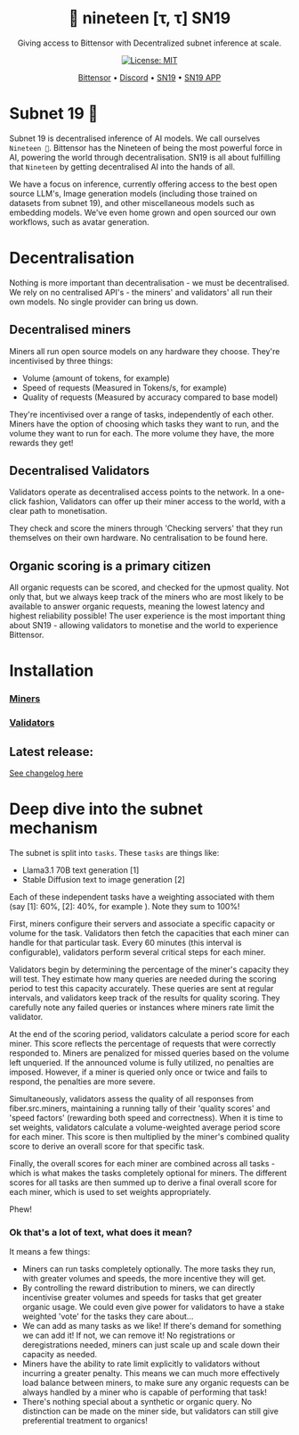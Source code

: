 <div align="center">

# **👀 nineteen [τ, τ] SN19**
Giving access to Bittensor with Decentralized subnet inference at scale.

[![License: MIT](https://img.shields.io/badge/License-MIT-yellow.svg)](https://opensource.org/licenses/MIT)

[Bittensor](https://bittensor.com/whitepaper)  •  [Discord](https://discord.gg/dR865yTPaZ) • [SN19](https://sn19.ai)  • [SN19 APP](https://app.sn19.ai)
</div>


# Subnet 19 👀
Subnet 19 is decentralised inference of AI models. We call ourselves `Nineteen 👀`. Bittensor has the Nineteen of being the most powerful force in AI, powering the world through decentralisation. SN19 is all about fulfilling that `Nineteen` by getting decentralised AI into the hands of all.

We have a focus on inference, currently offering access to the best open source LLM's, Image generation models (including those trained on datasets from subnet 19), and other miscellaneous models such as embedding models. We've even home grown and open sourced our own workflows, such as avatar generation.

# Decentralisation
Nothing is more important than decentralisation -  we must be decentralised. We rely on no centralised API's - the miners' and validators' all run their own models. No single provider can bring us down.
 
## Decentralised miners
Miners all run open source models on any hardware they choose. They're incentivised by three things:
- Volume (amount of tokens, for example)
- Speed of requests (Measured in Tokens/s, for example)
- Quality of requests (Measured by accuracy compared to base model)

They're incentivised over a range of tasks, independently of each other. Miners have the option of choosing which tasks they want to run, and the volume they want to run for each. The more volume they have, the more rewards they get!

## Decentralised Validators
Validators operate as decentralised access points to the network. In a one-click fashion, Validators can offer up their miner access to the world, with a clear path to monetisation. 

They check and score the miners through 'Checking servers' that they run themselves on their own hardware. No centralisation to be found here.

## Organic scoring is a primary citizen
All organic requests can be scored, and checked for the upmost quality. Not only that, but we always keep track of the miners who are most likely to be available to answer organic requests, meaning the lowest latency and highest reliability possible! The user experience is the most important thing about SN19 - allowing validators to monetise and the world to experience Bittensor.

# Installation
### [Miners](docs/mining.md)

### [Validators](docs/validating.md)

## Latest release:
[See changelog here](changelog.md)


# Deep dive into the subnet mechanism
The subnet is split into `tasks`. These `tasks` are things like:
- Llama3.1 70B text generation [1]
- Stable Diffusion text to image generation [2]
  
Each of these independent tasks have a weighting associated with them (say [1]: 60%, [2]: 40%, for example ). Note they sum to 100%!

First, miners configure their servers and associate a specific capacity or volume for the task. Validators then fetch the capacities that each miner can handle for that particular task. Every 60 minutes (this interval is configurable), validators perform several critical steps for each miner.

Validators begin by determining the percentage of the miner's capacity they will test. They estimate how many queries are needed during the scoring period to test this capacity accurately. These queries are sent at regular intervals, and validators keep track of the results for quality scoring. They carefully note any failed queries or instances where miners rate limit the validator.

At the end of the scoring period, validators calculate a ﻿period score for each miner. This score reflects the percentage of requests that were correctly responded to. Miners are penalized for missed queries based on the volume left unqueried. If the announced volume is fully utilized, no penalties are imposed. However, if a miner is queried only once or twice and fails to respond, the penalties are more severe.

Simultaneously, validators assess the quality of all responses from fiber.src.miners, maintaining a running tally of their 'quality scores' and 'speed factors' (rewarding both speed and correctness). When it is time to set weights, validators calculate a volume-weighted average period score for each miner. This score is then multiplied by the miner's combined quality score to derive an overall score for that specific task.

Finally, the overall scores for each miner are combined across all tasks - which is what makes the tasks completely optional for miners. The different scores for all tasks are then summed up to derive a final overall score for each miner, which is used to set weights appropriately.

Phew!

### Ok that's a lot of text, what does it mean?
It means a few things:
- Miners can run tasks completely optionally. The more tasks they run, with greater volumes and speeds, the more incentive they will get.
- By controlling the reward distribution to miners, we can directly incentivise greater volumes and speeds for tasks that get greater organic usage. We could even give power for validators to have a stake weighted 'vote' for the tasks they care about...
- We can add as many tasks as we like! If there's demand for something we can add it! If not, we can remove it! No registrations or deregistrations needed, miners can just scale up and scale down their capacity as needed.
- Miners have the ability to rate limit explicitly to validators without incurring a greater penalty. This means we can much more effectively load balance between miners, to make sure any organic requests can be always handled by a miner who is capable of performing that task!
- There's nothing special about a synthetic or organic query. No distinction can be made on the miner side, but validators can still give preferential treatment to organics!